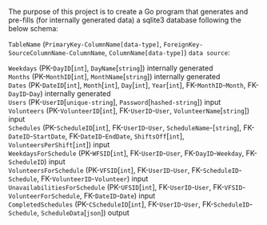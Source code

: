 The purpose of this project is to create a Go program that generates and pre-fills (for internally generated data) a sqlite3 database following the below schema:

`TableName` (`PrimaryKey-ColumnName[data-type]`, `ForeignKey-SourceColumnName-ColumnName`, `ColumnName[data-type]`) `data source`:

`Weekdays` (PK-`DayID`[`int`], `DayName`[`string`]) internally generated\
`Months` (PK-`MonthID`[`int`], `MonthName`[`string`]) internally generated\
`Dates` (PK-`DateID`[`int`], `Month`[`int`], `Day`[`int`], `Year`[`int`], FK-`MonthID`-`Month`, FK-`DayID`-`Day`) internally generated\
`Users` (PK-`UserID`[`unique-string`], `Password`[`hashed-string`]) input\
`Volunteers` (PK-`VolunteerID`[`int`], FK-`UserID`-`User`, `VolunteerName`[`string`]) input\
`Schedules` (PK-`ScheduleID`[`int`], FK-`UserID`-`User`, `ScheduleName`-[`string`], FK-`DateID`-`StartDate`, FK-`DateID`-`EndDate`, `ShiftsOff`[`int`], `VolunteersPerShift`[`int`]) input\
`WeekdaysForSchedule` (PK-`WFSID`[`int`], FK-`UserID`-`User`, FK-`DayID`-`Weekday`, FK-`ScheduleID`) input\
`VolunteersForSchedule` (PK-`VFSID`[`int`], FK-`UserID`-`User`, FK-`ScheduleID`-`Schedule`, FK-`VolunteerID`-`Volunteer`) input\
`UnavailabilitiesForSchedule` (PK-`UFSID`[`int`], FK-`UserID`-`User`, FK-`VFSID`-`VolunteerForSchedule`, FK-`DateID`-`Date`) input\
`CompletedSchedules` (PK-`CScheduleID`[`int`], FK-`UserID`-`User`, FK-`ScheduleID`-`Schedule`, `ScheduleData`[`json`]) output
